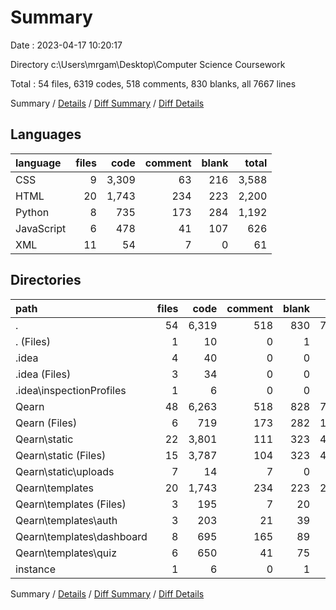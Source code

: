 # Summary

Date : 2023-04-17 10:20:17

Directory c:\\Users\\mrgam\\Desktop\\Computer Science Coursework

Total : 54 files,  6319 codes, 518 comments, 830 blanks, all 7667 lines

Summary / [Details](details.md) / [Diff Summary](diff.md) / [Diff Details](diff-details.md)

## Languages
| language | files | code | comment | blank | total |
| :--- | ---: | ---: | ---: | ---: | ---: |
| CSS | 9 | 3,309 | 63 | 216 | 3,588 |
| HTML | 20 | 1,743 | 234 | 223 | 2,200 |
| Python | 8 | 735 | 173 | 284 | 1,192 |
| JavaScript | 6 | 478 | 41 | 107 | 626 |
| XML | 11 | 54 | 7 | 0 | 61 |

## Directories
| path | files | code | comment | blank | total |
| :--- | ---: | ---: | ---: | ---: | ---: |
| . | 54 | 6,319 | 518 | 830 | 7,667 |
| . (Files) | 1 | 10 | 0 | 1 | 11 |
| .idea | 4 | 40 | 0 | 0 | 40 |
| .idea (Files) | 3 | 34 | 0 | 0 | 34 |
| .idea\\inspectionProfiles | 1 | 6 | 0 | 0 | 6 |
| Qearn | 48 | 6,263 | 518 | 828 | 7,609 |
| Qearn (Files) | 6 | 719 | 173 | 282 | 1,174 |
| Qearn\\static | 22 | 3,801 | 111 | 323 | 4,235 |
| Qearn\\static (Files) | 15 | 3,787 | 104 | 323 | 4,214 |
| Qearn\\static\\uploads | 7 | 14 | 7 | 0 | 21 |
| Qearn\\templates | 20 | 1,743 | 234 | 223 | 2,200 |
| Qearn\\templates (Files) | 3 | 195 | 7 | 20 | 222 |
| Qearn\\templates\\auth | 3 | 203 | 21 | 39 | 263 |
| Qearn\\templates\\dashboard | 8 | 695 | 165 | 89 | 949 |
| Qearn\\templates\\quiz | 6 | 650 | 41 | 75 | 766 |
| instance | 1 | 6 | 0 | 1 | 7 |

Summary / [Details](details.md) / [Diff Summary](diff.md) / [Diff Details](diff-details.md)